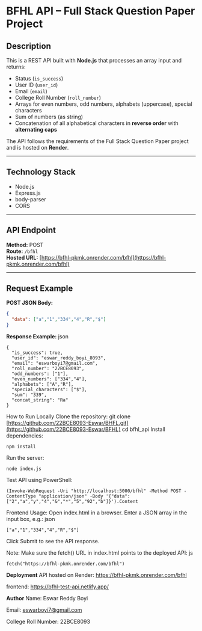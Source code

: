 # BFHL API – Full Stack Question Paper Project

## Description
This is a REST API built with **Node.js** that processes an array input and returns:

- Status (`is_success`)
- User ID (`user_id`)
- Email (`email`)
- College Roll Number (`roll_number`)
- Arrays for even numbers, odd numbers, alphabets (uppercase), special characters
- Sum of numbers (as string)
- Concatenation of all alphabetical characters in **reverse order** with **alternating caps**

The API follows the requirements of the Full Stack Question Paper project and is hosted on **Render**.

---

## Technology Stack
- Node.js
- Express.js
- body-parser
- CORS

---

## API Endpoint
**Method:** POST  
**Route:** `/bfhl`  
**Hosted URL:** [https://bfhl-pkmk.onrender.com/bfhl](https://bfhl-pkmk.onrender.com/bfhl)

---

## Request Example

**POST JSON Body:**
```json
{
  "data": ["a","1","334","4","R","$"]
}
````
**Response Example:**
json
````
{
  "is_success": true,
  "user_id": "eswar_reddy_boyi_8093",
  "email": "eswarboyi7@gmail.com",
  "roll_number": "22BCE8093",
  "odd_numbers": ["1"],
  "even_numbers": ["334","4"],
  "alphabets": ["A","R"],
  "special_characters": ["$"],
  "sum": "339",
  "concat_string": "Ra"
}
````

How to Run Locally
Clone the repository: git clone [https://github.com/22BCE8093-Eswar/BHFL.git](https://github.com/22BCE8093-Eswar/BFHL)
cd bfhl_api
Install dependencies:
```
npm install
````
Run the server:
````
node index.js

````


Test API using PowerShell:
````
(Invoke-WebRequest -Uri "http://localhost:5000/bfhl" -Method POST -ContentType "application/json" -Body '{"data":["2","a","y","4","&","*","5","92","b"]}').Content
````


Frontend Usage:
Open index.html in a browser.
Enter a JSON array in the input box, e.g.:
json
````
["a","1","334","4","R","$"]
````
Click Submit to see the API response.

Note: Make sure the fetch() URL in index.html points to the deployed API:
js
````
fetch("https://bfhl-pkmk.onrender.com/bfhl")
````

**Deployment**
API hosted on Render: https://bfhl-pkmk.onrender.com/bfhl

frontend: https://bfhl-test-api.netlify.app/

**Author**
Name: Eswar Reddy Boyi

Email: eswarboyi7@gmail.com

College Roll Number: 22BCE8093
